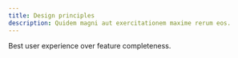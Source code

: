 ```yaml
---
title: Design principles
description: Quidem magni aut exercitationem maxime rerum eos.
---
```


Best user experience over feature completeness.
